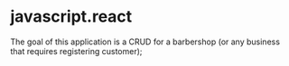 # javascript.react
The goal of this application is a CRUD for a barbershop (or any business that requires registering customer);
